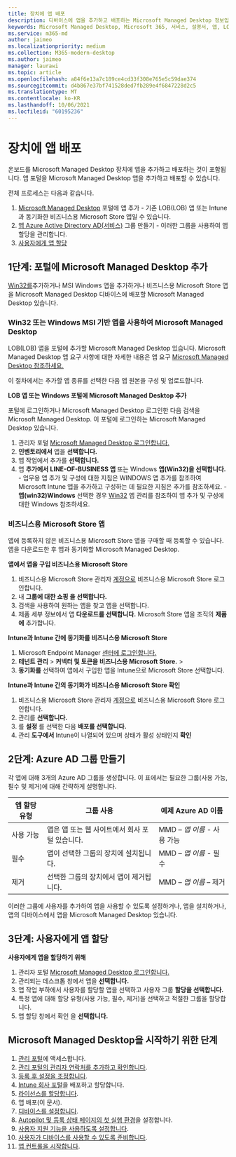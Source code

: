 ```yaml
---
title: 장치에 앱 배포
description: 디바이스에 앱을 추가하고 배포하는 Microsoft Managed Desktop 정보입니다.
keywords: Microsoft Managed Desktop, Microsoft 365, 서비스, 설명서, 앱, LOB 앱, LOB 앱
ms.service: m365-md
author: jaimeo
ms.localizationpriority: medium
ms.collection: M365-modern-desktop
ms.author: jaimeo
manager: laurawi
ms.topic: article
ms.openlocfilehash: a84f6e13a7c189ce4cd33f308e765e5c59dae374
ms.sourcegitcommit: d4b867e37bf741528ded7fb289e4f6847228d2c5
ms.translationtype: MT
ms.contentlocale: ko-KR
ms.lasthandoff: 10/06/2021
ms.locfileid: "60195236"
---
```

# <a name="deploy-apps-to-devices"></a>장치에 앱 배포
온보드를 Microsoft Managed Desktop 장치에 앱을 추가하고 배포하는 것이 포함됩니다. 앱 포털을 Microsoft Managed Desktop 앱을 추가하고 배포할 수 있습니다. 

전체 프로세스는 다음과 같습니다.
1. [Microsoft Managed Desktop](#1) 포털에 앱 추가 - 기존 LOB(LOB) 앱 또는 Intune과 동기화한 비즈니스용 Microsoft Store 앱일 수 있습니다. 
2. [앱 Azure Active Directory AD(서비스)](#2) 그룹 만들기 - 이러한 그룹을 사용하여 앱 할당을 관리합니다.
3. [사용자에게 앱 할당](#3)

<span id="1" />

## <a name="step-1-add-apps-to-microsoft-managed-desktop-portal"></a>1단계: 포털에 Microsoft Managed Desktop 추가
[Win32를](#lob-apps)추가하거나 MSI Windows 앱을 추가하거나 [](#msfb-apps) 비즈니스용 Microsoft Store 앱을 Microsoft Managed Desktop 디바이스에 배포할 Microsoft Managed Desktop 있습니다.

<span id="lob-apps">

###  <a name="win32-or-windows-msi-based-apps-to-microsoft-managed-desktop"></a>Win32 또는 Windows MSI 기반 앱을 사용하여 Microsoft Managed Desktop

LOB(LOB) 앱을 포털에 추가할 Microsoft Managed Desktop 있습니다. Microsoft Managed Desktop 앱 요구 사항에 대한 자세한 내용은 앱 요구 [Microsoft Managed Desktop 참조하세요.](../service-description/mmd-app-requirements.md)

이 절차에서는 추가할 앱 종류를 선택한 다음 앱 원본을 구성 및 업로드합니다. 

**LOB 앱 또는 Windows 포털에 Microsoft Managed Desktop 추가**

포털에 로그인하거나 Microsoft Managed Desktop 로그인한 다음 검색을 Microsoft Managed Desktop. 이 포털에 로그인하는 Microsoft Managed Desktop 있습니다. 

1.    관리자 포털 [Microsoft Managed Desktop 로그인합니다.](https://aka.ms/mmdportal) 
2.    **인벤토리에서** 앱을 **선택합니다.**
3.    앱 작업에서 추가를 **선택합니다.**
4.    앱 **추가에서** **LINE-OF-BUSINESS 앱** 또는 Windows **앱(Win32)을 선택합니다.**
    - 업무용 앱 추가 및 구성에 [](/intune/lob-apps-windows) 대한 지침은 WINDOWS 앱 추가를 참조하여 Microsoft Intune 앱을 추가하고 구성하는 데 필요한 지침은 추가를 참조하세요.
    - **앱(win32)Windows** 선택한 경우 [Win32](/intune/apps-win32-app-management) 앱 관리를 참조하여 앱 추가 및 구성에 대한 Windows 참조하세요.

<span id="msfb-apps">

### <a name="microsoft-store-for-business-apps"></a>비즈니스용 Microsoft Store 앱
앱에 등록하지 않은 비즈니스용 Microsoft Store 앱을 구매할 때 등록할 수 있습니다. 앱을 다운로드한 후 앱과 동기화할 Microsoft Managed Desktop. 

**앱에서 앱을 구입 비즈니스용 Microsoft Store**

1. 비즈니스용 Microsoft Store 관리자 [계정으로](https://businessstore.microsoft.com) 비즈니스용 Microsoft Store 로그인합니다.
2. 내 **그룹에 대한 쇼핑 을 선택합니다.**
3. 검색을 사용하여 원하는 앱을 찾고 앱을 선택합니다.
4. 제품 세부 정보에서 앱 **다운로드를 선택합니다.** Microsoft Store 앱을 조직의 **제품에** 추가합니다.

**Intune과 Intune 간에 동기화를 비즈니스용 Microsoft Store**
1. Microsoft Endpoint Manager [센터에 로그인합니다.](https://go.microsoft.com/fwlink/?linkid=2109431)
2. **테넌트 관리**  >  **커넥터 및 토큰을 비즈니스용 Microsoft Store.**  >  
3. **동기화를** 선택하여 앱에서 구입한 앱을 Intune으로 Microsoft Store 선택합니다.

**Intune과 Intune 간의 동기화가 비즈니스용 Microsoft Store 확인**
1. 비즈니스용 Microsoft Store 관리자 [계정으로](https://businessstore.microsoft.com) 비즈니스용 Microsoft Store 로그인합니다.
2. 관리를 **선택합니다.**
3. 를 **설정** 를 선택한 다음 **배포를 선택합니다.**
4. 관리 **도구에서** Intune이 나열되어 있으며 상태가 활성 상태인지 **확인**  

<span id="2" />

## <a name="step-2-create-azure-ad-groups"></a>2단계: Azure AD 그룹 만들기

각 앱에 대해 3개의 Azure AD 그룹을 생성합니다. 이 표에서는 필요한 그룹(사용 가능, 필수 및 제거)에 대해 간략하게 설명합니다. 

앱 할당 유형 |    그룹 사용    | 예제 Azure AD 이름
--- | --- | ---
사용 가능 |  앱은 앱 또는 웹 사이트에서 회사 포털 있습니다. | MMD – *앱 이름* - 사용 가능
필수 |  앱이 선택한 그룹의 장치에 설치됩니다. | MMD – *앱 이름* - 필수
제거 |  선택한 그룹의 장치에서 앱이 제거됩니다. | MMD – *앱 이름* – 제거

이러한 그룹에 사용자를 추가하여 앱을 사용할 수 있도록 설정하거나, 앱을 설치하거나, 앱의 디바이스에서 앱을 Microsoft Managed Desktop 있습니다. 

<span id="3" />

## <a name="step-3-assign-apps-to-your-users"></a>3단계: 사용자에게 앱 할당

**사용자에게 앱을 할당하기 위해**

1. 관리자 포털 [Microsoft Managed Desktop 로그인합니다.](https://aka.ms/mmdportal)
2. 관리되는 데스크톱 창에서 앱을 **선택합니다.**
3. 앱 작업 부하에서 사용자를 할당할 앱을 선택하고 사용자 그룹 **할당을 선택합니다.**
4. 특정 앱에 대해 할당 유형(사용 가능, 필수, 제거)을 선택하고 적절한 그룹을 할당합니다.
5. 앱 할당 창에서 확인 을 **선택합니다.**


## <a name="steps-to-get-started-with-microsoft-managed-desktop"></a>Microsoft Managed Desktop을 시작하기 위한 단계

1. [관리 포털](access-admin-portal.md)에 액세스합니다.
1. [관리 포털의 관리자 연락처를 추가하고 확인합니다](add-admin-contacts.md).
1. [등록 후 설정을 조정합니다](conditional-access.md).
1. [Intune 회사 포털](company-portal.md)을 배포하고 할당합니다.
1. [라이선스를 할당합니다](assign-licenses.md).
1. 앱 배포(이 문서).
1. [디바이스를 설정합니다](set-up-devices.md).
1. [Autopilot 및 등록 상태 페이지의 첫 실행 환경](esp-first-run.md)을 설정합니다.
1. [사용자 지원 기능을 사용하도록 설정합니다](enable-support.md).
1. [사용자가 디바이스를 사용할 수 있도록 준비합니다](get-started-devices.md).
1. [앱 컨트롤을 시작합니다](get-started-app-control.md).


<!--# Preparing apps for Microsoft Managed Desktop

This topic is the target for 2 "Learn more" links in the Admin Portal (aka.ms/app-overview;app-package); also target for link from Online resources (aka.ms/app-overviewmmd-app-prep) do not delete.

-->